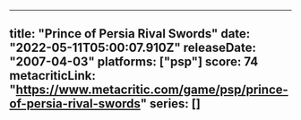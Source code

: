 
---
title: "Prince of Persia Rival Swords"
date: "2022-05-11T05:00:07.910Z"
releaseDate: "2007-04-03"
platforms: ["psp"]
score: 74
metacriticLink: "https://www.metacritic.com/game/psp/prince-of-persia-rival-swords"
series: []
---
